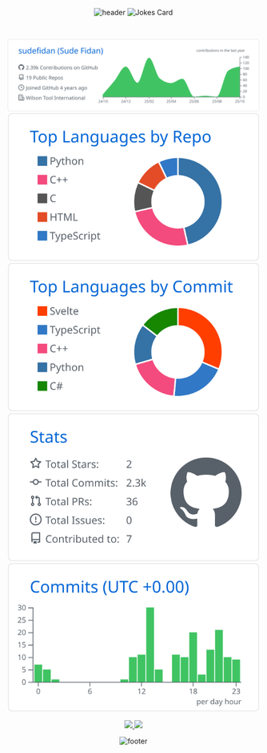 <div align="center">

![header](https://capsule-render.vercel.app/api?type=waving&color=gradient&height=210&section=header&text=Hi%2C%20I'm%20Sophie%20👋🏻&fontSize=45&fontAlignY=35&animation=fadeIn&fontColor=fff)
<img src="https://readme-jokes.vercel.app/api?theme=buefy" alt="Jokes Card" style="margin-top:-10px;"/>

<br/>

[![](https://raw.githubusercontent.com/sudefidan/sudefidan/main/profile-summary-card-output/github/0-profile-details.svg)](https://github.com/vn7n24fzkq/github-profile-summary-cards)  
[![](https://raw.githubusercontent.com/sudefidan/sudefidan/main/profile-summary-card-output/github/1-repos-per-language.svg)](https://github.com/vn7n24fzkq/github-profile-summary-cards)
[![](https://raw.githubusercontent.com/sudefidan/sudefidan/main/profile-summary-card-output/github/2-most-commit-language.svg)](https://github.com/vn7n24fzkq/github-profile-summary-cards)  
[![](https://raw.githubusercontent.com/sudefidan/sudefidan/main/profile-summary-card-output/github/3-stats.svg)](https://github.com/vn7n24fzkq/github-profile-summary-cards)
[![](https://raw.githubusercontent.com/sudefidan/sudefidan/main/profile-summary-card-output/github/4-productive-time.svg)](https://github.com/vn7n24fzkq/github-profile-summary-cards)



<a href="https://www.linkedin.com/in/sudefidan/" target="_blank">
  <img src="https://img.shields.io/badge/LinkedIn-0077B5?style=for-the-badge&logo=linkedin&logoColor=white" />
</a>



<a href="https://sudefidan.github.io/portfolio/" target="_blank">
  <img src="https://img.shields.io/badge/website-000000?style=for-the-badge&logo=About.me&logoColor=white" />
</a>

![footer](https://capsule-render.vercel.app/api?type=waving&color=gradient&height=100&section=footer)

</div>

